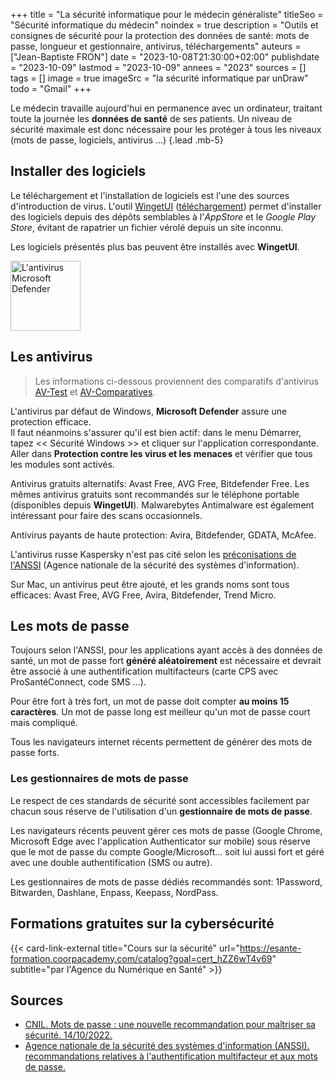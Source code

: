 +++
title = "La sécurité informatique pour le médecin généraliste"
titleSeo = "Sécurité informatique du médecin"
noindex = true
description = "Outils et consignes de sécurité pour la protection des données de santé: mots de passe, longueur et gestionnaire, antivirus, téléchargements"
auteurs = ["Jean-Baptiste FRON"]
date = "2023-10-08T21:30:00+02:00"
publishdate = "2023-10-09"
lastmod = "2023-10-09"
annees = "2023"
sources = []
tags = []
image = true
imageSrc = "la sécurité informatique par unDraw"
todo = "Gmail"
+++

Le médecin travaille aujourd'hui en permanence avec un ordinateur, traitant toute la journée les **données de santé** de ses patients. Un niveau de sécurité maximale est donc nécessaire pour les protéger à tous les niveaux (mots de passe, logiciels, antivirus ...)
{.lead .mb-5}

## Installer des logiciels

Le téléchargement et l'installation de logiciels est l'une des sources d'introduction de virus. L'outil [WingetUI](https://www.marticliment.com/wingetui/) ([téléchargement](https://github.com/marticliment/WingetUI/releases/latest/download/WingetUI.Installer.exe)) permet d'installer des logiciels depuis des dépôts semblables à l'*AppStore* et le *Google Play Store*, évitant de rapatrier un fichier vérolé depuis un site inconnu.

Les logiciels présentés plus bas peuvent être installés avec **WingetUI**.

<img src="/images/icons/microsoft-defender.png" style="width:112px" alt="L'antivirus Microsoft Defender">

## Les antivirus

> Les informations ci-dessous proviennent des comparatifs d'antivirus [AV-Test](https://www.av-test.org/fr/) et [AV-Comparatives](https://www.av-comparatives.org/consumer/).

L'antivirus par défaut de Windows, **Microsoft Defender** assure une protection efficace.  
Il faut néanmoins s'assurer qu'il est bien actif: dans le menu Démarrer, tapez << Sécurité Windows >> et cliquer sur l'application correspondante. Aller dans **Protection contre les virus et les menaces** et vérifier que tous les modules sont activés.

Antivirus gratuits alternatifs: Avast Free, AVG Free, Bitdefender Free. Les mêmes antivirus gratuits sont recommandés sur le téléphone portable (disponibles depuis **WingetUI**). Malwarebytes Antimalware est également intéressant pour faire des scans occasionnels.

Antivirus payants de haute protection: Avira, Bitdefender, GDATA, McAfee.

L'antivirus russe Kaspersky n'est pas cité selon les [préconisations de l'ANSSI](https://www.cert.ssi.gouv.fr/cti/CERTFR-2022-CTI-001/) (Agence nationale de la sécurité des systèmes d'information).

Sur Mac, un antivirus peut être ajouté, et les grands noms sont tous efficaces: Avast Free, AVG Free, Avira, Bitdefender, Trend Micro.

## Les mots de passe

Toujours selon l'ANSSI, pour les applications ayant accès à des données de santé, un mot de passe fort **généré aléatoirement** est nécessaire et devrait être associé à une authentification multifacteurs (carte CPS avec ProSantéConnect, code SMS ...).

Pour être fort à très fort, un mot de passe doit compter **au moins 15 caractères**. Un mot de passe long est meilleur qu'un mot de passe court mais compliqué.

Tous les navigateurs internet récents permettent de générer des mots de passe forts.

### Les gestionnaires de mots de passe

Le respect de ces standards de sécurité sont accessibles facilement par chacun sous réserve de l'utilisation d'un **gestionnaire de mots de passe**.

Les navigateurs récents peuvent gérer ces mots de passe (Google Chrome, Microsoft Edge avec l'application Authenticator sur mobile) sous réserve que le mot de passe du compte Google/Microsoft... soit lui aussi fort et géré avec une double authentification (SMS ou autre).

Les gestionnaires de mots de passe dédiés recommandés sont: 1Password, Bitwarden, Dashlane, Enpass, Keepass, NordPass.

## Formations gratuites sur la cybersécurité

{{< card-link-external title="Cours sur la sécurité" url="https://esante-formation.coorpacademy.com/catalog?goal=cert_hZZ6wT4v69" subtitle="par l'Agence du Numérique en Santé" >}}

## Sources

- [CNIL. Mots de passe : une nouvelle recommandation pour maîtriser sa sécurité. 14/10/2022.](https://www.cnil.fr/fr/mots-de-passe-une-nouvelle-recommandation-pour-maitriser-sa-securite)
- [Agence nationale de la sécurité des systèmes d'information (ANSSI). recommandations relatives à l'authentification multifacteur et aux mots de passe.](https://www.ssi.gouv.fr/guide/recommandations-relatives-a-lauthentification-multifacteur-et-aux-mots-de-passe/)

